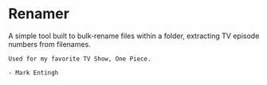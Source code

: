 # Renamer
A simple tool built to bulk-rename files within a folder, extracting TV episode numbers from filenames.

    Used for my favorite TV Show, One Piece.
    
    - Mark Entingh
